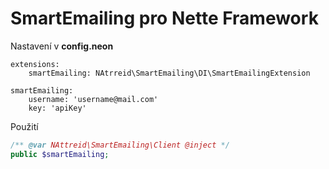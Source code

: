 # SmartEmailing pro Nette Framework

Nastavení v **config.neon**
```neon
extensions:
    smartEmailing: NAtrreid\SmartEmailing\DI\SmartEmailingExtension

smartEmailing:
    username: 'username@mail.com'
    key: 'apiKey'
```

Použití

```php
/** @var NAttreid\SmartEmailing\Client @inject */
public $smartEmailing;

```
